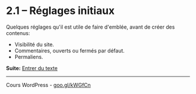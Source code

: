 # 2.1 – Réglages initiaux

Quelques réglages qu'il est utile de faire d'emblée, avant de créer des contenus:

* Visibilité du site.
* Commentaires, ouverts ou fermés par défaut.
* Permaliens.

**Suite:** [Entrer du texte](02-Texte.md)

******

Cours WordPress - [goo.gl/kWGfCn](https://github.com/ms-studio/cours-WP-fr/)